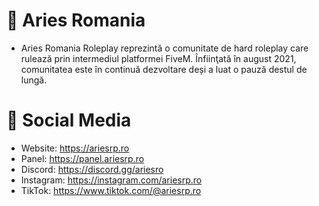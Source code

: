 # 👋 Aries Romania

- Aries Romania Roleplay reprezintă o comunitate de hard roleplay care rulează prin intermediul platformei FiveM. Înfiinţată în august 2021, comunitatea este în continuă dezvoltare deși a luat o pauză destul de lungă.

# 📣 Social Media

- Website: https://ariesrp.ro
- Panel: https://panel.ariesrp.ro
- Discord: https://discord.gg/ariesro
- Instagram: https://instagram.com/ariesrp.ro
- TikTok: https://www.tiktok.com/@ariesrp.ro
